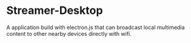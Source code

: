 # Streamer-Desktop
A application build with electron.js that can broadcast local multimedia content to other nearby devices directly with wifi. 
